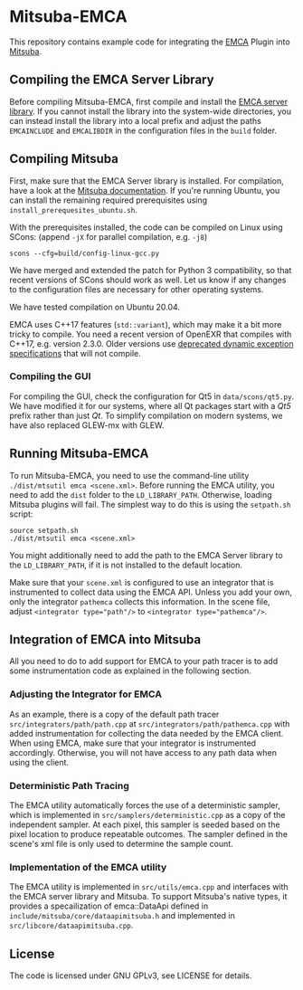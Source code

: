 Mitsuba-EMCA
============

This repository contains example code for integrating the [EMCA](https://github.com/cgtuebingen/emca) Plugin into [Mitsuba](https://github.com/mitsuba-renderer/mitsuba).

## Compiling the EMCA Server Library
Before compiling Mitsuba-EMCA, first compile and install the [EMCA server library](https://github.com/cgtuebingen/emca/tree/public/server).
If you cannot install the library into the system-wide directories, you can instead install the library into a local prefix
and adjust the paths `EMCAINCLUDE` and `EMCALIBDIR` in the configuration files in the `build` folder.

## Compiling Mitsuba
First, make sure that the EMCA Server library is installed.
For compilation, have a look at the [Mitsuba documentation](http://mitsuba-renderer.org/docs.html).
If you're running Ubuntu, you can install the remaining required prerequisites using `install_prerequesites_ubuntu.sh`.

With the prerequisites installed, the code can be compiled on Linux using SCons: (append `-jX` for parallel compilation, e.g. `-j8`)

    scons --cfg=build/config-linux-gcc.py

We have merged and extended the patch for Python 3 compatibility, so that recent versions of SCons should work as well.
Let us know if any changes to the configuration files are necessary for other operating systems.

We have tested compilation on Ubuntu 20.04.

EMCA uses C++17 features (`std::variant`), which may make it a bit more tricky to compile.
You need a recent version of OpenEXR that compiles with C++17, e.g. version 2.3.0.
Older versions use [deprecated dynamic exception specifications](https://github.com/AcademySoftwareFoundation/openexr/issues/235) that will not compile.

### Compiling the GUI
For compiling the GUI, check the configuration for Qt5 in `data/scons/qt5.py`.
We have modified it for our systems, where all Qt packages start with a *Qt5* prefix rather than just *Qt*.
To simplify compilation on modern systems, we have also replaced GLEW-mx with GLEW.

## Running Mitsuba-EMCA
To run Mitsuba-EMCA, you need to use the command-line utility `./dist/mtsutil emca <scene.xml>`.
Before running the EMCA utility, you need to add the `dist` folder to the `LD_LIBRARY_PATH`.
Otherwise, loading Mitsuba plugins will fail.
The simplest way to do this is using the `setpath.sh` script:

    source setpath.sh
    ./dist/mtsutil emca <scene.xml>

You might additionally need to add the path to the EMCA Server library to the `LD_LIBRARY_PATH`, if it is not installed to the default location.

Make sure that your `scene.xml` is configured to use an integrator that is instrumented to collect data using the EMCA API.
Unless you add your own, only the integrator `pathemca` collects this information.
In the scene file, adjust `<integrator type="path"/>` to `<integrator type="pathemca"/>`.

## Integration of EMCA into Mitsuba
All you need to do to add support for EMCA to your path tracer is to add some instrumentation code as explained in the following section.

### Adjusting the Integrator for EMCA
As an example, there is a copy of the default path tracer `src/integrators/path/path.cpp` at `src/integrators/path/pathemca.cpp` with added instrumentation for collecting the data needed by the EMCA client.
When using EMCA, make sure that your integrator is instrumented accordingly.
Otherwise, you will not have access to any path data when using the client.

### Deterministic Path Tracing
The EMCA utility automatically forces the use of a deterministic sampler, which is implemented in `src/samplers/deterministic.cpp` as a copy of the independent sampler.
At each pixel, this sampler is seeded based on the pixel location to produce repeatable outcomes.
The sampler defined in the scene's xml file is only used to determine the sample count.

### Implementation of the EMCA utility
The EMCA utility is implemented in `src/utils/emca.cpp` and interfaces with the EMCA server library and Mitsuba.
To support Mitsuba's native types, it provides a specailization of emca::DataApi defined in `include/mitsuba/core/dataapimitsuba.h` and implemented in `src/libcore/dataapimitsuba.cpp`.

## License
The code is licensed under GNU GPLv3, see LICENSE for details.
